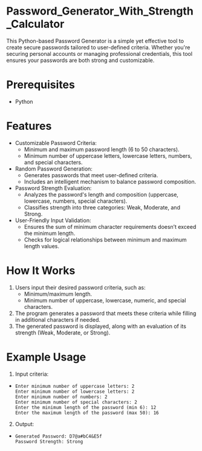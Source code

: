 # Password_Generator_With_Strength_Calculator
This Python-based Password Generator is a simple yet effective tool to create secure passwords tailored to user-defined criteria. Whether you're securing personal accounts or managing professional credentials, this tool ensures your passwords are both strong and customizable.

# Prerequisites
* Python
  
# Features
* Customizable Password Criteria:
    * Minimum and maximum password length (6 to 50 characters).
    * Minimum number of uppercase letters, lowercase letters, numbers, and special characters.
* Random Password Generation:
    * Generates passwords that meet user-defined criteria.
    * Includes an intelligent mechanism to balance password composition.
* Password Strength Evaluation:
    * Analyzes the password's length and composition (uppercase, lowercase, numbers, special characters).
    * Classifies strength into three categories: Weak, Moderate, and Strong.
* User-Friendly Input Validation:
    * Ensures the sum of minimum character requirements doesn’t exceed the minimum length.
    * Checks for logical relationships between minimum and maximum length values. 

# How It Works
1. Users input their desired password criteria, such as:
    * Minimum/maximum length.
    * Minimum number of uppercase, lowercase, numeric, and special characters.
2. The program generates a password that meets these criteria while filling in additional characters if needed.
3. The generated password is displayed, along with an evaluation of its strength (Weak, Moderate, or Strong).

# Example Usage
1. Input criteria:
*     Enter minimum number of uppercase letters: 2
      Enter minimum number of lowercase letters: 2
      Enter minimum number of numbers: 2
      Enter minimum number of special characters: 2
      Enter the minimum length of the password (min 6): 12
      Enter the maximum length of the password (max 50): 16
2. Output:
*     Generated Password: D7@a#bC4&E5f
      Password Strength: Strong  
